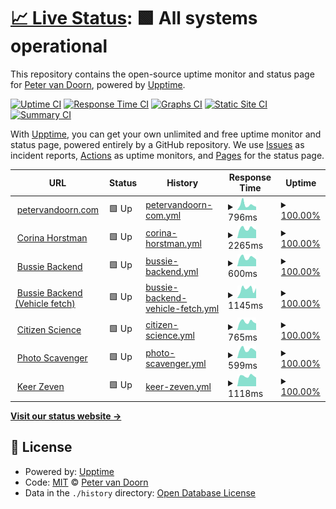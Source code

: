 # [📈 Live Status](https://demo.upptime.js.org): <!--live status--> **🟩 All systems operational**

This repository contains the open-source uptime monitor and status page for [Peter van Doorn](petervandoorn.com), powered by [Upptime](https://github.com/upptime/upptime).

[![Uptime CI](https://github.com/two-trick-pony-NL/upptime/workflows/Uptime%20CI/badge.svg)](https://github.com/two-trick-pony-NL/upptime/actions?query=workflow%3A%22Uptime+CI%22)
[![Response Time CI](https://github.com/two-trick-pony-NL/upptime/workflows/Response%20Time%20CI/badge.svg)](https://github.com/two-trick-pony-NL/upptime/actions?query=workflow%3A%22Response+Time+CI%22)
[![Graphs CI](https://github.com/two-trick-pony-NL/upptime/workflows/Graphs%20CI/badge.svg)](https://github.com/two-trick-pony-NL/upptime/actions?query=workflow%3A%22Graphs+CI%22)
[![Static Site CI](https://github.com/two-trick-pony-NL/upptime/workflows/Static%20Site%20CI/badge.svg)](https://github.com/two-trick-pony-NL/upptime/actions?query=workflow%3A%22Static+Site+CI%22)
[![Summary CI](https://github.com/two-trick-pony-NL/upptime/workflows/Summary%20CI/badge.svg)](https://github.com/two-trick-pony-NL/upptime/actions?query=workflow%3A%22Summary+CI%22)

With [Upptime](https://upptime.js.org), you can get your own unlimited and free uptime monitor and status page, powered entirely by a GitHub repository. We use [Issues](https://github.com/two-trick-pony-NL/upptime/issues) as incident reports, [Actions](https://github.com/two-trick-pony-NL/upptime/actions) as uptime monitors, and [Pages](https://demo.upptime.js.org) for the status page.

<!--start: status pages-->
<!-- This summary is generated by Upptime (https://github.com/upptime/upptime) -->
<!-- Do not edit this manually, your changes will be overwritten -->
<!-- prettier-ignore -->
| URL | Status | History | Response Time | Uptime |
| --- | ------ | ------- | ------------- | ------ |
| <img alt="" src="https://icons.duckduckgo.com/ip3/petervandoorn.com.ico" height="13"> [petervandoorn.com](https://petervandoorn.com) | 🟩 Up | [petervandoorn-com.yml](https://github.com/two-trick-pony-NL/upptime/commits/HEAD/history/petervandoorn-com.yml) | <details><summary><img alt="Response time graph" src="./graphs/petervandoorn-com/response-time-week.png" height="20"> 796ms</summary><br><a href="https://two-trick-pony-NL.github.io/upptime/history/petervandoorn-com"><img alt="Response time 921" src="https://img.shields.io/endpoint?url=https%3A%2F%2Fraw.githubusercontent.com%2Ftwo-trick-pony-NL%2Fupptime%2FHEAD%2Fapi%2Fpetervandoorn-com%2Fresponse-time.json"></a><br><a href="https://two-trick-pony-NL.github.io/upptime/history/petervandoorn-com"><img alt="24-hour response time 478" src="https://img.shields.io/endpoint?url=https%3A%2F%2Fraw.githubusercontent.com%2Ftwo-trick-pony-NL%2Fupptime%2FHEAD%2Fapi%2Fpetervandoorn-com%2Fresponse-time-day.json"></a><br><a href="https://two-trick-pony-NL.github.io/upptime/history/petervandoorn-com"><img alt="7-day response time 796" src="https://img.shields.io/endpoint?url=https%3A%2F%2Fraw.githubusercontent.com%2Ftwo-trick-pony-NL%2Fupptime%2FHEAD%2Fapi%2Fpetervandoorn-com%2Fresponse-time-week.json"></a><br><a href="https://two-trick-pony-NL.github.io/upptime/history/petervandoorn-com"><img alt="30-day response time 921" src="https://img.shields.io/endpoint?url=https%3A%2F%2Fraw.githubusercontent.com%2Ftwo-trick-pony-NL%2Fupptime%2FHEAD%2Fapi%2Fpetervandoorn-com%2Fresponse-time-month.json"></a><br><a href="https://two-trick-pony-NL.github.io/upptime/history/petervandoorn-com"><img alt="1-year response time 921" src="https://img.shields.io/endpoint?url=https%3A%2F%2Fraw.githubusercontent.com%2Ftwo-trick-pony-NL%2Fupptime%2FHEAD%2Fapi%2Fpetervandoorn-com%2Fresponse-time-year.json"></a></details> | <details><summary><a href="https://two-trick-pony-NL.github.io/upptime/history/petervandoorn-com">100.00%</a></summary><a href="https://two-trick-pony-NL.github.io/upptime/history/petervandoorn-com"><img alt="All-time uptime 100.00%" src="https://img.shields.io/endpoint?url=https%3A%2F%2Fraw.githubusercontent.com%2Ftwo-trick-pony-NL%2Fupptime%2FHEAD%2Fapi%2Fpetervandoorn-com%2Fuptime.json"></a><br><a href="https://two-trick-pony-NL.github.io/upptime/history/petervandoorn-com"><img alt="24-hour uptime 100.00%" src="https://img.shields.io/endpoint?url=https%3A%2F%2Fraw.githubusercontent.com%2Ftwo-trick-pony-NL%2Fupptime%2FHEAD%2Fapi%2Fpetervandoorn-com%2Fuptime-day.json"></a><br><a href="https://two-trick-pony-NL.github.io/upptime/history/petervandoorn-com"><img alt="7-day uptime 100.00%" src="https://img.shields.io/endpoint?url=https%3A%2F%2Fraw.githubusercontent.com%2Ftwo-trick-pony-NL%2Fupptime%2FHEAD%2Fapi%2Fpetervandoorn-com%2Fuptime-week.json"></a><br><a href="https://two-trick-pony-NL.github.io/upptime/history/petervandoorn-com"><img alt="30-day uptime 100.00%" src="https://img.shields.io/endpoint?url=https%3A%2F%2Fraw.githubusercontent.com%2Ftwo-trick-pony-NL%2Fupptime%2FHEAD%2Fapi%2Fpetervandoorn-com%2Fuptime-month.json"></a><br><a href="https://two-trick-pony-NL.github.io/upptime/history/petervandoorn-com"><img alt="1-year uptime 100.00%" src="https://img.shields.io/endpoint?url=https%3A%2F%2Fraw.githubusercontent.com%2Ftwo-trick-pony-NL%2Fupptime%2FHEAD%2Fapi%2Fpetervandoorn-com%2Fuptime-year.json"></a></details>
| <img alt="" src="https://icons.duckduckgo.com/ip3/corinahorstman.nl.ico" height="13"> [Corina Horstman](https://corinahorstman.nl) | 🟩 Up | [corina-horstman.yml](https://github.com/two-trick-pony-NL/upptime/commits/HEAD/history/corina-horstman.yml) | <details><summary><img alt="Response time graph" src="./graphs/corina-horstman/response-time-week.png" height="20"> 2265ms</summary><br><a href="https://two-trick-pony-NL.github.io/upptime/history/corina-horstman"><img alt="Response time 2112" src="https://img.shields.io/endpoint?url=https%3A%2F%2Fraw.githubusercontent.com%2Ftwo-trick-pony-NL%2Fupptime%2FHEAD%2Fapi%2Fcorina-horstman%2Fresponse-time.json"></a><br><a href="https://two-trick-pony-NL.github.io/upptime/history/corina-horstman"><img alt="24-hour response time 1897" src="https://img.shields.io/endpoint?url=https%3A%2F%2Fraw.githubusercontent.com%2Ftwo-trick-pony-NL%2Fupptime%2FHEAD%2Fapi%2Fcorina-horstman%2Fresponse-time-day.json"></a><br><a href="https://two-trick-pony-NL.github.io/upptime/history/corina-horstman"><img alt="7-day response time 2265" src="https://img.shields.io/endpoint?url=https%3A%2F%2Fraw.githubusercontent.com%2Ftwo-trick-pony-NL%2Fupptime%2FHEAD%2Fapi%2Fcorina-horstman%2Fresponse-time-week.json"></a><br><a href="https://two-trick-pony-NL.github.io/upptime/history/corina-horstman"><img alt="30-day response time 2112" src="https://img.shields.io/endpoint?url=https%3A%2F%2Fraw.githubusercontent.com%2Ftwo-trick-pony-NL%2Fupptime%2FHEAD%2Fapi%2Fcorina-horstman%2Fresponse-time-month.json"></a><br><a href="https://two-trick-pony-NL.github.io/upptime/history/corina-horstman"><img alt="1-year response time 2112" src="https://img.shields.io/endpoint?url=https%3A%2F%2Fraw.githubusercontent.com%2Ftwo-trick-pony-NL%2Fupptime%2FHEAD%2Fapi%2Fcorina-horstman%2Fresponse-time-year.json"></a></details> | <details><summary><a href="https://two-trick-pony-NL.github.io/upptime/history/corina-horstman">100.00%</a></summary><a href="https://two-trick-pony-NL.github.io/upptime/history/corina-horstman"><img alt="All-time uptime 100.00%" src="https://img.shields.io/endpoint?url=https%3A%2F%2Fraw.githubusercontent.com%2Ftwo-trick-pony-NL%2Fupptime%2FHEAD%2Fapi%2Fcorina-horstman%2Fuptime.json"></a><br><a href="https://two-trick-pony-NL.github.io/upptime/history/corina-horstman"><img alt="24-hour uptime 100.00%" src="https://img.shields.io/endpoint?url=https%3A%2F%2Fraw.githubusercontent.com%2Ftwo-trick-pony-NL%2Fupptime%2FHEAD%2Fapi%2Fcorina-horstman%2Fuptime-day.json"></a><br><a href="https://two-trick-pony-NL.github.io/upptime/history/corina-horstman"><img alt="7-day uptime 100.00%" src="https://img.shields.io/endpoint?url=https%3A%2F%2Fraw.githubusercontent.com%2Ftwo-trick-pony-NL%2Fupptime%2FHEAD%2Fapi%2Fcorina-horstman%2Fuptime-week.json"></a><br><a href="https://two-trick-pony-NL.github.io/upptime/history/corina-horstman"><img alt="30-day uptime 100.00%" src="https://img.shields.io/endpoint?url=https%3A%2F%2Fraw.githubusercontent.com%2Ftwo-trick-pony-NL%2Fupptime%2FHEAD%2Fapi%2Fcorina-horstman%2Fuptime-month.json"></a><br><a href="https://two-trick-pony-NL.github.io/upptime/history/corina-horstman"><img alt="1-year uptime 100.00%" src="https://img.shields.io/endpoint?url=https%3A%2F%2Fraw.githubusercontent.com%2Ftwo-trick-pony-NL%2Fupptime%2FHEAD%2Fapi%2Fcorina-horstman%2Fuptime-year.json"></a></details>
| <img alt="" src="https://icons.duckduckgo.com/ip3/bussie.vdotvo9a4e2a6.eu-central-1.cs.amazonlightsail.com.ico" height="13"> [Bussie Backend](https://bussie.vdotvo9a4e2a6.eu-central-1.cs.amazonlightsail.com/) | 🟩 Up | [bussie-backend.yml](https://github.com/two-trick-pony-NL/upptime/commits/HEAD/history/bussie-backend.yml) | <details><summary><img alt="Response time graph" src="./graphs/bussie-backend/response-time-week.png" height="20"> 600ms</summary><br><a href="https://two-trick-pony-NL.github.io/upptime/history/bussie-backend"><img alt="Response time 571" src="https://img.shields.io/endpoint?url=https%3A%2F%2Fraw.githubusercontent.com%2Ftwo-trick-pony-NL%2Fupptime%2FHEAD%2Fapi%2Fbussie-backend%2Fresponse-time.json"></a><br><a href="https://two-trick-pony-NL.github.io/upptime/history/bussie-backend"><img alt="24-hour response time 474" src="https://img.shields.io/endpoint?url=https%3A%2F%2Fraw.githubusercontent.com%2Ftwo-trick-pony-NL%2Fupptime%2FHEAD%2Fapi%2Fbussie-backend%2Fresponse-time-day.json"></a><br><a href="https://two-trick-pony-NL.github.io/upptime/history/bussie-backend"><img alt="7-day response time 600" src="https://img.shields.io/endpoint?url=https%3A%2F%2Fraw.githubusercontent.com%2Ftwo-trick-pony-NL%2Fupptime%2FHEAD%2Fapi%2Fbussie-backend%2Fresponse-time-week.json"></a><br><a href="https://two-trick-pony-NL.github.io/upptime/history/bussie-backend"><img alt="30-day response time 571" src="https://img.shields.io/endpoint?url=https%3A%2F%2Fraw.githubusercontent.com%2Ftwo-trick-pony-NL%2Fupptime%2FHEAD%2Fapi%2Fbussie-backend%2Fresponse-time-month.json"></a><br><a href="https://two-trick-pony-NL.github.io/upptime/history/bussie-backend"><img alt="1-year response time 571" src="https://img.shields.io/endpoint?url=https%3A%2F%2Fraw.githubusercontent.com%2Ftwo-trick-pony-NL%2Fupptime%2FHEAD%2Fapi%2Fbussie-backend%2Fresponse-time-year.json"></a></details> | <details><summary><a href="https://two-trick-pony-NL.github.io/upptime/history/bussie-backend">100.00%</a></summary><a href="https://two-trick-pony-NL.github.io/upptime/history/bussie-backend"><img alt="All-time uptime 100.00%" src="https://img.shields.io/endpoint?url=https%3A%2F%2Fraw.githubusercontent.com%2Ftwo-trick-pony-NL%2Fupptime%2FHEAD%2Fapi%2Fbussie-backend%2Fuptime.json"></a><br><a href="https://two-trick-pony-NL.github.io/upptime/history/bussie-backend"><img alt="24-hour uptime 100.00%" src="https://img.shields.io/endpoint?url=https%3A%2F%2Fraw.githubusercontent.com%2Ftwo-trick-pony-NL%2Fupptime%2FHEAD%2Fapi%2Fbussie-backend%2Fuptime-day.json"></a><br><a href="https://two-trick-pony-NL.github.io/upptime/history/bussie-backend"><img alt="7-day uptime 100.00%" src="https://img.shields.io/endpoint?url=https%3A%2F%2Fraw.githubusercontent.com%2Ftwo-trick-pony-NL%2Fupptime%2FHEAD%2Fapi%2Fbussie-backend%2Fuptime-week.json"></a><br><a href="https://two-trick-pony-NL.github.io/upptime/history/bussie-backend"><img alt="30-day uptime 100.00%" src="https://img.shields.io/endpoint?url=https%3A%2F%2Fraw.githubusercontent.com%2Ftwo-trick-pony-NL%2Fupptime%2FHEAD%2Fapi%2Fbussie-backend%2Fuptime-month.json"></a><br><a href="https://two-trick-pony-NL.github.io/upptime/history/bussie-backend"><img alt="1-year uptime 100.00%" src="https://img.shields.io/endpoint?url=https%3A%2F%2Fraw.githubusercontent.com%2Ftwo-trick-pony-NL%2Fupptime%2FHEAD%2Fapi%2Fbussie-backend%2Fuptime-year.json"></a></details>
| <img alt="" src="https://icons.duckduckgo.com/ip3/bussie.vdotvo9a4e2a6.eu-central-1.cs.amazonlightsail.com.ico" height="13"> [Bussie Backend (Vehicle fetch)](https://bussie.vdotvo9a4e2a6.eu-central-1.cs.amazonlightsail.com/API/V1/get_vehicles) | 🟩 Up | [bussie-backend-vehicle-fetch.yml](https://github.com/two-trick-pony-NL/upptime/commits/HEAD/history/bussie-backend-vehicle-fetch.yml) | <details><summary><img alt="Response time graph" src="./graphs/bussie-backend-vehicle-fetch/response-time-week.png" height="20"> 1145ms</summary><br><a href="https://two-trick-pony-NL.github.io/upptime/history/bussie-backend-vehicle-fetch"><img alt="Response time 920" src="https://img.shields.io/endpoint?url=https%3A%2F%2Fraw.githubusercontent.com%2Ftwo-trick-pony-NL%2Fupptime%2FHEAD%2Fapi%2Fbussie-backend-vehicle-fetch%2Fresponse-time.json"></a><br><a href="https://two-trick-pony-NL.github.io/upptime/history/bussie-backend-vehicle-fetch"><img alt="24-hour response time 1256" src="https://img.shields.io/endpoint?url=https%3A%2F%2Fraw.githubusercontent.com%2Ftwo-trick-pony-NL%2Fupptime%2FHEAD%2Fapi%2Fbussie-backend-vehicle-fetch%2Fresponse-time-day.json"></a><br><a href="https://two-trick-pony-NL.github.io/upptime/history/bussie-backend-vehicle-fetch"><img alt="7-day response time 1145" src="https://img.shields.io/endpoint?url=https%3A%2F%2Fraw.githubusercontent.com%2Ftwo-trick-pony-NL%2Fupptime%2FHEAD%2Fapi%2Fbussie-backend-vehicle-fetch%2Fresponse-time-week.json"></a><br><a href="https://two-trick-pony-NL.github.io/upptime/history/bussie-backend-vehicle-fetch"><img alt="30-day response time 920" src="https://img.shields.io/endpoint?url=https%3A%2F%2Fraw.githubusercontent.com%2Ftwo-trick-pony-NL%2Fupptime%2FHEAD%2Fapi%2Fbussie-backend-vehicle-fetch%2Fresponse-time-month.json"></a><br><a href="https://two-trick-pony-NL.github.io/upptime/history/bussie-backend-vehicle-fetch"><img alt="1-year response time 920" src="https://img.shields.io/endpoint?url=https%3A%2F%2Fraw.githubusercontent.com%2Ftwo-trick-pony-NL%2Fupptime%2FHEAD%2Fapi%2Fbussie-backend-vehicle-fetch%2Fresponse-time-year.json"></a></details> | <details><summary><a href="https://two-trick-pony-NL.github.io/upptime/history/bussie-backend-vehicle-fetch">100.00%</a></summary><a href="https://two-trick-pony-NL.github.io/upptime/history/bussie-backend-vehicle-fetch"><img alt="All-time uptime 100.00%" src="https://img.shields.io/endpoint?url=https%3A%2F%2Fraw.githubusercontent.com%2Ftwo-trick-pony-NL%2Fupptime%2FHEAD%2Fapi%2Fbussie-backend-vehicle-fetch%2Fuptime.json"></a><br><a href="https://two-trick-pony-NL.github.io/upptime/history/bussie-backend-vehicle-fetch"><img alt="24-hour uptime 100.00%" src="https://img.shields.io/endpoint?url=https%3A%2F%2Fraw.githubusercontent.com%2Ftwo-trick-pony-NL%2Fupptime%2FHEAD%2Fapi%2Fbussie-backend-vehicle-fetch%2Fuptime-day.json"></a><br><a href="https://two-trick-pony-NL.github.io/upptime/history/bussie-backend-vehicle-fetch"><img alt="7-day uptime 100.00%" src="https://img.shields.io/endpoint?url=https%3A%2F%2Fraw.githubusercontent.com%2Ftwo-trick-pony-NL%2Fupptime%2FHEAD%2Fapi%2Fbussie-backend-vehicle-fetch%2Fuptime-week.json"></a><br><a href="https://two-trick-pony-NL.github.io/upptime/history/bussie-backend-vehicle-fetch"><img alt="30-day uptime 100.00%" src="https://img.shields.io/endpoint?url=https%3A%2F%2Fraw.githubusercontent.com%2Ftwo-trick-pony-NL%2Fupptime%2FHEAD%2Fapi%2Fbussie-backend-vehicle-fetch%2Fuptime-month.json"></a><br><a href="https://two-trick-pony-NL.github.io/upptime/history/bussie-backend-vehicle-fetch"><img alt="1-year uptime 100.00%" src="https://img.shields.io/endpoint?url=https%3A%2F%2Fraw.githubusercontent.com%2Ftwo-trick-pony-NL%2Fupptime%2FHEAD%2Fapi%2Fbussie-backend-vehicle-fetch%2Fuptime-year.json"></a></details>
| <img alt="" src="https://icons.duckduckgo.com/ip3/citizen-science-nl.vdotvo9a4e2a6.eu-central-1.cs.amazonlightsail.com.ico" height="13"> [Citizen Science](https://citizen-science-nl.vdotvo9a4e2a6.eu-central-1.cs.amazonlightsail.com/) | 🟩 Up | [citizen-science.yml](https://github.com/two-trick-pony-NL/upptime/commits/HEAD/history/citizen-science.yml) | <details><summary><img alt="Response time graph" src="./graphs/citizen-science/response-time-week.png" height="20"> 765ms</summary><br><a href="https://two-trick-pony-NL.github.io/upptime/history/citizen-science"><img alt="Response time 728" src="https://img.shields.io/endpoint?url=https%3A%2F%2Fraw.githubusercontent.com%2Ftwo-trick-pony-NL%2Fupptime%2FHEAD%2Fapi%2Fcitizen-science%2Fresponse-time.json"></a><br><a href="https://two-trick-pony-NL.github.io/upptime/history/citizen-science"><img alt="24-hour response time 617" src="https://img.shields.io/endpoint?url=https%3A%2F%2Fraw.githubusercontent.com%2Ftwo-trick-pony-NL%2Fupptime%2FHEAD%2Fapi%2Fcitizen-science%2Fresponse-time-day.json"></a><br><a href="https://two-trick-pony-NL.github.io/upptime/history/citizen-science"><img alt="7-day response time 765" src="https://img.shields.io/endpoint?url=https%3A%2F%2Fraw.githubusercontent.com%2Ftwo-trick-pony-NL%2Fupptime%2FHEAD%2Fapi%2Fcitizen-science%2Fresponse-time-week.json"></a><br><a href="https://two-trick-pony-NL.github.io/upptime/history/citizen-science"><img alt="30-day response time 728" src="https://img.shields.io/endpoint?url=https%3A%2F%2Fraw.githubusercontent.com%2Ftwo-trick-pony-NL%2Fupptime%2FHEAD%2Fapi%2Fcitizen-science%2Fresponse-time-month.json"></a><br><a href="https://two-trick-pony-NL.github.io/upptime/history/citizen-science"><img alt="1-year response time 728" src="https://img.shields.io/endpoint?url=https%3A%2F%2Fraw.githubusercontent.com%2Ftwo-trick-pony-NL%2Fupptime%2FHEAD%2Fapi%2Fcitizen-science%2Fresponse-time-year.json"></a></details> | <details><summary><a href="https://two-trick-pony-NL.github.io/upptime/history/citizen-science">100.00%</a></summary><a href="https://two-trick-pony-NL.github.io/upptime/history/citizen-science"><img alt="All-time uptime 100.00%" src="https://img.shields.io/endpoint?url=https%3A%2F%2Fraw.githubusercontent.com%2Ftwo-trick-pony-NL%2Fupptime%2FHEAD%2Fapi%2Fcitizen-science%2Fuptime.json"></a><br><a href="https://two-trick-pony-NL.github.io/upptime/history/citizen-science"><img alt="24-hour uptime 100.00%" src="https://img.shields.io/endpoint?url=https%3A%2F%2Fraw.githubusercontent.com%2Ftwo-trick-pony-NL%2Fupptime%2FHEAD%2Fapi%2Fcitizen-science%2Fuptime-day.json"></a><br><a href="https://two-trick-pony-NL.github.io/upptime/history/citizen-science"><img alt="7-day uptime 100.00%" src="https://img.shields.io/endpoint?url=https%3A%2F%2Fraw.githubusercontent.com%2Ftwo-trick-pony-NL%2Fupptime%2FHEAD%2Fapi%2Fcitizen-science%2Fuptime-week.json"></a><br><a href="https://two-trick-pony-NL.github.io/upptime/history/citizen-science"><img alt="30-day uptime 100.00%" src="https://img.shields.io/endpoint?url=https%3A%2F%2Fraw.githubusercontent.com%2Ftwo-trick-pony-NL%2Fupptime%2FHEAD%2Fapi%2Fcitizen-science%2Fuptime-month.json"></a><br><a href="https://two-trick-pony-NL.github.io/upptime/history/citizen-science"><img alt="1-year uptime 100.00%" src="https://img.shields.io/endpoint?url=https%3A%2F%2Fraw.githubusercontent.com%2Ftwo-trick-pony-NL%2Fupptime%2FHEAD%2Fapi%2Fcitizen-science%2Fuptime-year.json"></a></details>
| <img alt="" src="https://icons.duckduckgo.com/ip3/photoscavenger.vdotvo9a4e2a6.eu-central-1.cs.amazonlightsail.com.ico" height="13"> [Photo Scavenger](https://photoscavenger.vdotvo9a4e2a6.eu-central-1.cs.amazonlightsail.com/healthcheck) | 🟩 Up | [photo-scavenger.yml](https://github.com/two-trick-pony-NL/upptime/commits/HEAD/history/photo-scavenger.yml) | <details><summary><img alt="Response time graph" src="./graphs/photo-scavenger/response-time-week.png" height="20"> 599ms</summary><br><a href="https://two-trick-pony-NL.github.io/upptime/history/photo-scavenger"><img alt="Response time 556" src="https://img.shields.io/endpoint?url=https%3A%2F%2Fraw.githubusercontent.com%2Ftwo-trick-pony-NL%2Fupptime%2FHEAD%2Fapi%2Fphoto-scavenger%2Fresponse-time.json"></a><br><a href="https://two-trick-pony-NL.github.io/upptime/history/photo-scavenger"><img alt="24-hour response time 463" src="https://img.shields.io/endpoint?url=https%3A%2F%2Fraw.githubusercontent.com%2Ftwo-trick-pony-NL%2Fupptime%2FHEAD%2Fapi%2Fphoto-scavenger%2Fresponse-time-day.json"></a><br><a href="https://two-trick-pony-NL.github.io/upptime/history/photo-scavenger"><img alt="7-day response time 599" src="https://img.shields.io/endpoint?url=https%3A%2F%2Fraw.githubusercontent.com%2Ftwo-trick-pony-NL%2Fupptime%2FHEAD%2Fapi%2Fphoto-scavenger%2Fresponse-time-week.json"></a><br><a href="https://two-trick-pony-NL.github.io/upptime/history/photo-scavenger"><img alt="30-day response time 556" src="https://img.shields.io/endpoint?url=https%3A%2F%2Fraw.githubusercontent.com%2Ftwo-trick-pony-NL%2Fupptime%2FHEAD%2Fapi%2Fphoto-scavenger%2Fresponse-time-month.json"></a><br><a href="https://two-trick-pony-NL.github.io/upptime/history/photo-scavenger"><img alt="1-year response time 556" src="https://img.shields.io/endpoint?url=https%3A%2F%2Fraw.githubusercontent.com%2Ftwo-trick-pony-NL%2Fupptime%2FHEAD%2Fapi%2Fphoto-scavenger%2Fresponse-time-year.json"></a></details> | <details><summary><a href="https://two-trick-pony-NL.github.io/upptime/history/photo-scavenger">100.00%</a></summary><a href="https://two-trick-pony-NL.github.io/upptime/history/photo-scavenger"><img alt="All-time uptime 100.00%" src="https://img.shields.io/endpoint?url=https%3A%2F%2Fraw.githubusercontent.com%2Ftwo-trick-pony-NL%2Fupptime%2FHEAD%2Fapi%2Fphoto-scavenger%2Fuptime.json"></a><br><a href="https://two-trick-pony-NL.github.io/upptime/history/photo-scavenger"><img alt="24-hour uptime 100.00%" src="https://img.shields.io/endpoint?url=https%3A%2F%2Fraw.githubusercontent.com%2Ftwo-trick-pony-NL%2Fupptime%2FHEAD%2Fapi%2Fphoto-scavenger%2Fuptime-day.json"></a><br><a href="https://two-trick-pony-NL.github.io/upptime/history/photo-scavenger"><img alt="7-day uptime 100.00%" src="https://img.shields.io/endpoint?url=https%3A%2F%2Fraw.githubusercontent.com%2Ftwo-trick-pony-NL%2Fupptime%2FHEAD%2Fapi%2Fphoto-scavenger%2Fuptime-week.json"></a><br><a href="https://two-trick-pony-NL.github.io/upptime/history/photo-scavenger"><img alt="30-day uptime 100.00%" src="https://img.shields.io/endpoint?url=https%3A%2F%2Fraw.githubusercontent.com%2Ftwo-trick-pony-NL%2Fupptime%2FHEAD%2Fapi%2Fphoto-scavenger%2Fuptime-month.json"></a><br><a href="https://two-trick-pony-NL.github.io/upptime/history/photo-scavenger"><img alt="1-year uptime 100.00%" src="https://img.shields.io/endpoint?url=https%3A%2F%2Fraw.githubusercontent.com%2Ftwo-trick-pony-NL%2Fupptime%2FHEAD%2Fapi%2Fphoto-scavenger%2Fuptime-year.json"></a></details>
| <img alt="" src="https://icons.duckduckgo.com/ip3/keerzeven.nl.ico" height="13"> [Keer Zeven](https://keerzeven.nl/) | 🟩 Up | [keer-zeven.yml](https://github.com/two-trick-pony-NL/upptime/commits/HEAD/history/keer-zeven.yml) | <details><summary><img alt="Response time graph" src="./graphs/keer-zeven/response-time-week.png" height="20"> 1118ms</summary><br><a href="https://two-trick-pony-NL.github.io/upptime/history/keer-zeven"><img alt="Response time 1099" src="https://img.shields.io/endpoint?url=https%3A%2F%2Fraw.githubusercontent.com%2Ftwo-trick-pony-NL%2Fupptime%2FHEAD%2Fapi%2Fkeer-zeven%2Fresponse-time.json"></a><br><a href="https://two-trick-pony-NL.github.io/upptime/history/keer-zeven"><img alt="24-hour response time 955" src="https://img.shields.io/endpoint?url=https%3A%2F%2Fraw.githubusercontent.com%2Ftwo-trick-pony-NL%2Fupptime%2FHEAD%2Fapi%2Fkeer-zeven%2Fresponse-time-day.json"></a><br><a href="https://two-trick-pony-NL.github.io/upptime/history/keer-zeven"><img alt="7-day response time 1118" src="https://img.shields.io/endpoint?url=https%3A%2F%2Fraw.githubusercontent.com%2Ftwo-trick-pony-NL%2Fupptime%2FHEAD%2Fapi%2Fkeer-zeven%2Fresponse-time-week.json"></a><br><a href="https://two-trick-pony-NL.github.io/upptime/history/keer-zeven"><img alt="30-day response time 1099" src="https://img.shields.io/endpoint?url=https%3A%2F%2Fraw.githubusercontent.com%2Ftwo-trick-pony-NL%2Fupptime%2FHEAD%2Fapi%2Fkeer-zeven%2Fresponse-time-month.json"></a><br><a href="https://two-trick-pony-NL.github.io/upptime/history/keer-zeven"><img alt="1-year response time 1099" src="https://img.shields.io/endpoint?url=https%3A%2F%2Fraw.githubusercontent.com%2Ftwo-trick-pony-NL%2Fupptime%2FHEAD%2Fapi%2Fkeer-zeven%2Fresponse-time-year.json"></a></details> | <details><summary><a href="https://two-trick-pony-NL.github.io/upptime/history/keer-zeven">100.00%</a></summary><a href="https://two-trick-pony-NL.github.io/upptime/history/keer-zeven"><img alt="All-time uptime 100.00%" src="https://img.shields.io/endpoint?url=https%3A%2F%2Fraw.githubusercontent.com%2Ftwo-trick-pony-NL%2Fupptime%2FHEAD%2Fapi%2Fkeer-zeven%2Fuptime.json"></a><br><a href="https://two-trick-pony-NL.github.io/upptime/history/keer-zeven"><img alt="24-hour uptime 100.00%" src="https://img.shields.io/endpoint?url=https%3A%2F%2Fraw.githubusercontent.com%2Ftwo-trick-pony-NL%2Fupptime%2FHEAD%2Fapi%2Fkeer-zeven%2Fuptime-day.json"></a><br><a href="https://two-trick-pony-NL.github.io/upptime/history/keer-zeven"><img alt="7-day uptime 100.00%" src="https://img.shields.io/endpoint?url=https%3A%2F%2Fraw.githubusercontent.com%2Ftwo-trick-pony-NL%2Fupptime%2FHEAD%2Fapi%2Fkeer-zeven%2Fuptime-week.json"></a><br><a href="https://two-trick-pony-NL.github.io/upptime/history/keer-zeven"><img alt="30-day uptime 100.00%" src="https://img.shields.io/endpoint?url=https%3A%2F%2Fraw.githubusercontent.com%2Ftwo-trick-pony-NL%2Fupptime%2FHEAD%2Fapi%2Fkeer-zeven%2Fuptime-month.json"></a><br><a href="https://two-trick-pony-NL.github.io/upptime/history/keer-zeven"><img alt="1-year uptime 100.00%" src="https://img.shields.io/endpoint?url=https%3A%2F%2Fraw.githubusercontent.com%2Ftwo-trick-pony-NL%2Fupptime%2FHEAD%2Fapi%2Fkeer-zeven%2Fuptime-year.json"></a></details>

<!--end: status pages-->

[**Visit our status website →**](https://demo.upptime.js.org)

## 📄 License

- Powered by: [Upptime](https://github.com/upptime/upptime)
- Code: [MIT](./LICENSE) © [Peter van Doorn](petervandoorn.com)
- Data in the `./history` directory: [Open Database License](https://opendatacommons.org/licenses/odbl/1-0/)
